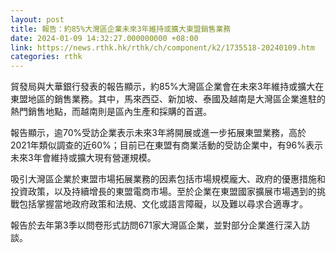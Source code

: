 ```yaml
---
layout: post
title: 報告：約85%大灣區企業未來3年維持或擴大東盟銷售業務
date: 2024-01-09 14:32:27.000000000 +08:00
link: https://news.rthk.hk/rthk/ch/component/k2/1735518-20240109.htm
categories: rthk
---
```


貿發局與大華銀行發表的報告顯示，約85%大灣區企業會在未來3年維持或擴大在東盟地區的銷售業務。其中，馬來西亞、新加坡、泰國及越南是大灣區企業進駐的熱門銷售地點，而越南則是區內生產和採購的首選。 

報告顯示，逾70%受訪企業表示未來3年將開展或進一步拓展東盟業務，高於2021年類似調查的近60%；目前已在東盟有商業活動的受訪企業中，有96%表示未來3年會維持或擴大現有營運規模。

吸引大灣區企業於東盟市場拓展業務的因素包括市場規模龐大、政府的優惠措施和投資政策，以及持續增長的東盟電商市場。至於企業在東盟國家擴展市場遇到的挑戰包括掌握當地政府政策和法規、文化或語言障礙，以及難以尋求合適專才。

報告於去年第3季以問卷形式訪問671家大灣區企業，並對部分企業進行深入訪談。

